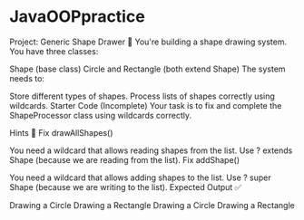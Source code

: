 # JavaOOPpractice
Project: Generic Shape Drawer 🎨
You're building a shape drawing system. You have three classes:

Shape (base class)
Circle and Rectangle (both extend Shape)
The system needs to:

Store different types of shapes.
Process lists of shapes correctly using wildcards.
Starter Code (Incomplete)
Your task is to fix and complete the ShapeProcessor class using wildcards correctly.

Hints 🧐
Fix drawAllShapes()

You need a wildcard that allows reading shapes from the list.
Use ? extends Shape (because we are reading from the list).
Fix addShape()

You need a wildcard that allows adding shapes to the list.
Use ? super Shape (because we are writing to the list).
Expected Output ✅

Drawing a Circle
Drawing a Rectangle
Drawing a Circle
Drawing a Rectangle
